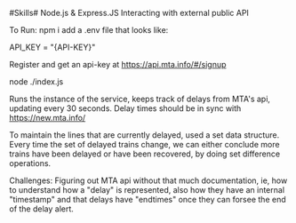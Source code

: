 #Skills#
Node.js & Express.JS
Interacting with external public API

To Run:
npm i
add a .env file that looks like: 

API_KEY = "{API-KEY}"

Register and get an api-key at https://api.mta.info/#/signup

node ./index.js



Runs the instance of the service, keeps track of delays from MTA's api, updating every 30 seconds.
Delay times should be in sync with https://new.mta.info/

To maintain the lines that are currently delayed, used a set data structure. Every time the set of delayed
trains change, we can either conclude more trains have been delayed or have been recovered, by doing set 
difference operations.


Challenges:
Figuring out MTA api without that much documentation, ie, how to understand how a "delay" is represented, also how 
they have an internal "timestamp" and that delays have "endtimes" once they can forsee the end of the delay alert.